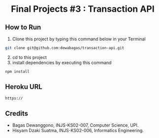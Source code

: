 <h1 align="center"> Final Projects #3 : Transaction API <Hacktiv8> </h1>


## How to Run
1. Clone this project by typing this command below in your Terminal
```sh
git clone git@github.com:dewabagas/transaction-api.git
```
2. cd to this project
3. install dependencies by executing this command
```sh
npm install
```

## Heroku URL
```sh
https://
```
## Credits
* Bagas Dewanggono, INJS-KS02-007, Computer Science, UPI.
* Hisyam Dzaki Suatma, INJS-KS02-006, Informatics Engineering.